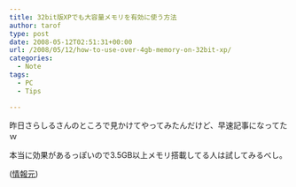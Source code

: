 ```yaml
---
title: 32bit版XPでも大容量メモリを有効に使う方法
author: tarof
type: post
date: 2008-05-12T02:51:31+00:00
url: /2008/05/12/how-to-use-over-4gb-memory-on-32bit-xp/
categories:
  - Note
tags:
  - PC
  - Tips

---
```

昨日さらしるさんのところで見かけてやってみたんだけど、早速記事になってたｗ
  
本当に効果があるっぽいので3.5GB以上メモリ搭載してる人は試してみるべし。

([情報元][1])

 [1]: http://pc.watch.impress.co.jp/docs/2008/0512/ramdisk.htm